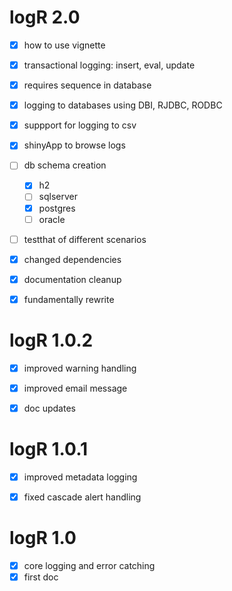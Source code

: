 # logR 2.0

- [x] how to use vignette
- [x] transactional logging: insert, eval, update
- [x] requires sequence in database
- [x] logging to databases using DBI, RJDBC, RODBC
- [x] suppport for logging to csv
- [x] shinyApp to browse logs
- [ ] db schema creation
  - [x] h2
  - [ ] sqlserver
  - [x] postgres
  - [ ] oracle
- [ ] testthat of different scenarios
- [x] changed dependencies
- [x] documentation cleanup
- [x] fundamentally rewrite


# logR 1.0.2

- [x] improved warning handling
- [x] improved email message
- [x] doc updates


# logR 1.0.1

- [x] improved metadata logging
- [x] fixed cascade alert handling


# logR 1.0

- [x] core logging and error catching
- [x] first doc
